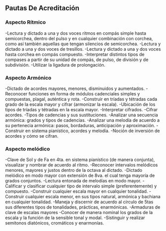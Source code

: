 ## Pautas De Acreditación
### Aspecto Rítmico

-Lectura y dictado a una y dos voces ritmos en compás simple hasta semicorchea, dentro del pulso y en cualquier combinación con corchea, como así también aquellas que tengan silencios de semicorchea.
-Lectura y dictado a una y dos voces de tresillos.
-Lectura y dictado a una y dos voces hasta corchea en compás compuesto.
-Interpretar distintos tipos de compases a partir de su unidad de compás, de pulso, de división y de subdivisión.
-Utilizar la ligadura de prolongación.

### Aspecto Armónico

-Dictado de acordes mayores, menores, disminuidos y aumentados.
-Reconocer funciones en forma de módulos cadenciales simples y compuestas, plagal, auténtica y rota.
-Construir en tríadas y tétradas cada grado de la escala mayor y cifrar (armonizar la escala).
-Ubicación de los tipos de tríadas y tétradas en la escala mayor.
-Interpretar cifrados.
-Cifrar acordes.
-Tipos de cadencias y sus sustituciones.
-Analizar una secuencia armónica: grados y tipos de cadencias.
-Analizar una melodía de acuerdo a su pertenecia armónica: pasos, bordaduras, anticipación y aproximación.
-Construir en sistema pianístico, acordes y melodía.
-Noción de inversión de acordes y cómo se cifran.

### Aspecto melódico

-Clave de Sol y de Fa en 4ta. en sistema pianístico (de manera conjunta), visualizar y nombrar de acuerdo al ritmo.
-Reconocer intervalos melódicos menores, mayores y justos dentro de la octava al dictado.
-Dictado melódico en modo mayor con extensión de 8va. el cual tenga mayoría de grados conjuntos.
-Lectura entonada de melodías en modo mayor.
-Calificar y clasificar cualquier tipo de intervalo simple (preferentemente) y compuesto.
-Construir cualquier escala mayor en cualquier tonalidad.
-Construir cualquier escala menor, en sus tipos natural, armónica y bachiana en cualquier tonalidad.
-Maneja y discernir de acuerdo al círculo de 5tas sus diferentes tipos de tonalidades, prácticas, enarmónicas.
-Armaduras de clave de escalas mayores
-Conocer de manera nominal los grados de la escala y la función de la sensible tonal y modal.
-Sistinguir y realizar semitonos diatónicos, cromáticos y enarmonías.

